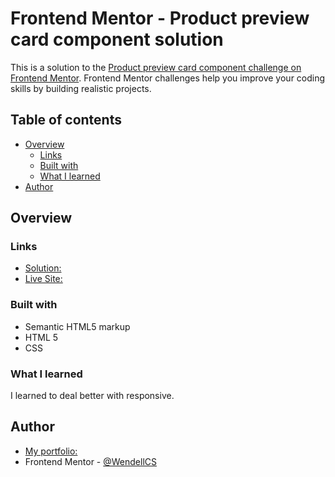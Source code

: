 # Frontend Mentor - Product preview card component solution

This is a solution to the [Product preview card component challenge on Frontend Mentor](https://www.frontendmentor.io/challenges/product-preview-card-component-GO7UmttRfa). Frontend Mentor challenges help you improve your coding skills by building realistic projects. 

## Table of contents

- [Overview](#overview)
  - [Links](#links)
  - [Built with](#built-with)
  - [What I learned](#what-i-learned)
- [Author](#author)


## Overview

### Links

- [Solution: ](https://your-solution-url.com)
- [Live Site: ](https://your-live-site-url.com)

### Built with

- Semantic HTML5 markup
- HTML 5
- CSS

### What I learned

I learned to deal better with responsive.

## Author

- [My portfolio:](https://wendellcs.github.io)
- Frontend Mentor - [@WendellCS](https://www.frontendmentor.io/profile/WendellCS)